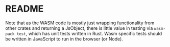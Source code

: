 # README

Note that as the WASM code is mostly just wrapping functionality from other crates
and returning a JsObject, there is little value in testing via `wasm-pack test`,
which has unit tests written in Rust. Wasm specific tests should be written in JavaScript
to run in the browser (or Node).

